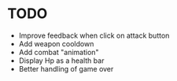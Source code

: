 # TODO

-   Improve feedback when click on attack button
-   Add weapon cooldown
-   Add combat "animation"
-   Display Hp as a health bar
-   Better handling of game over
